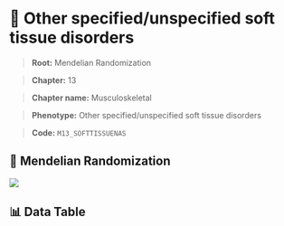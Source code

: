 # 🧪 Other specified/unspecified soft tissue disorders

> **Root:** Mendelian Randomization

> **Chapter:** 13  

> **Chapter name:** Musculoskeletal

> **Phenotype:** Other specified/unspecified soft tissue disorders  

> **Code:** `M13_SOFTTISSUENAS`

## 🧬 Mendelian Randomization  

<img src="/MR/Figures/Forward/M13_SOFTTISSUENAS.png"/>

## 📊 Data Table

<CsvTableMRF src="/public/MR/Data/Forward/M13_SOFTTISSUENAS.csv"/>
